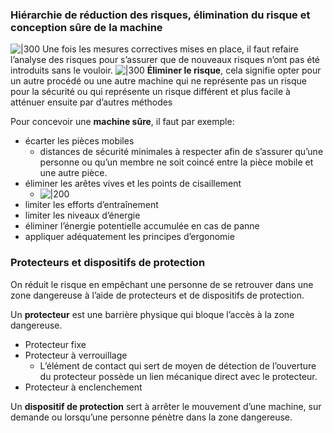### Hiérarchie de réduction des risques, élimination du risque et conception sûre de la machine
![|300](Pasted%20image%2020250412102004.png)
Une fois les mesures correctives mises en place, il faut refaire l’analyse des risques pour s’assurer que de nouveaux risques n’ont pas été introduits sans le vouloir.
![|300](Pasted%20image%2020250412102038.png)
**Éliminer le risque**, cela signifie opter pour un autre procédé ou une autre machine qui ne représente pas un risque pour la sécurité ou qui représente un risque différent et plus facile à atténuer ensuite par d’autres méthodes

Pour concevoir une **machine sûre**, il faut par exemple: 
- écarter les pièces mobiles 
	- distances de sécurité minimales à respecter afin de s’assurer qu’une personne ou qu’un membre ne soit coincé entre la pièce mobile et une autre pièce.
- éliminer les arêtes vives et les points de cisaillement 
	- ![|200](Pasted%20image%2020250412102336.png)
- limiter les efforts d’entraînement 
- limiter les niveaux d’énergie 
- éliminer l’énergie potentielle accumulée en cas de panne 
- appliquer adéquatement les principes d’ergonomie

### Protecteurs et dispositifs de protection
On réduit le risque en empêchant une personne de se retrouver dans une zone dangereuse à l’aide de protecteurs et de dispositifs de protection.

Un **protecteur** est une barrière physique qui bloque l’accès à la zone dangereuse.
- Protecteur fixe
- Protecteur à verrouillage
	- L’élément de contact qui sert de moyen de détection de l’ouverture du protecteur possède un lien mécanique direct avec le protecteur.
- Protecteur à enclenchement

Un **dispositif de protection** sert à arrêter le mouvement d’une machine, sur demande ou lorsqu’une personne pénètre dans la zone dangereuse.
